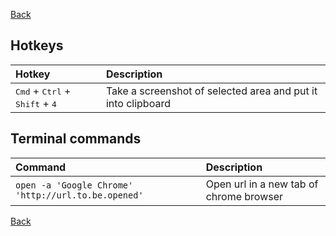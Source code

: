 [Back](../../README.md)

## Hotkeys

| Hotkey                                                             | Description                                                  |
|:-------------------------------------------------------------------|:-------------------------------------------------------------|
| <kbd>Cmd</kbd> + <kbd>Ctrl</kbd> + <kbd>Shift</kbd> + <kbd>4</kbd> | Take a screenshot of selected area and put it into clipboard |

## Terminal commands

| Command                                             | Description                             |
|:----------------------------------------------------|:----------------------------------------|
| `open -a 'Google Chrome' 'http://url.to.be.opened'` | Open url in a new tab of chrome browser |

[Back](../../README.md)
